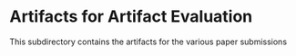 # Artifacts for Artifact Evaluation

This subdirectory contains the artifacts for the various paper submissions



